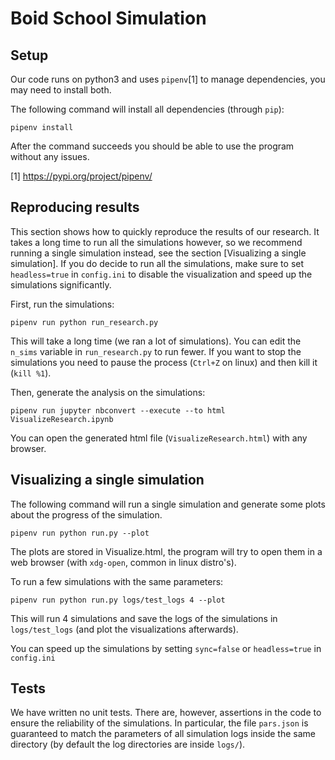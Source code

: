 # Boid School Simulation

## Setup

Our code runs on python3 and uses `pipenv`[1] to manage dependencies, you may need to install both.

The following command will install all dependencies (through `pip`):

`pipenv install`

After the command succeeds you should be able to use the program without any issues.

[1] https://pypi.org/project/pipenv/

## Reproducing results

This section shows how to quickly reproduce the results of our research. It takes a long time to run all the simulations however, so we recommend running a single simulation instead, see the section [Visualizing a single simulation]. If you do decide to run all the simulations, make sure to set `headless=true` in `config.ini` to disable the visualization and speed up the simulations significantly.

First, run the simulations:

`pipenv run python run_research.py`   

This will take a long time (we ran a lot of simulations). You can edit the `n_sims` variable in `run_research.py` to run fewer. If you want to stop the simulations you need to pause the process (`Ctrl+Z` on linux) and then kill it (`kill %1`).

Then, generate the analysis on the simulations:

`pipenv run jupyter nbconvert --execute --to html VisualizeResearch.ipynb`

You can open the generated html file (`VisualizeResearch.html`) with any browser.

## Visualizing a single simulation

The following command will run a single simulation and generate some plots about the progress of the simulation.

`pipenv run python run.py --plot`

The plots are stored in Visualize.html, the program will try to open them in a web browser (with `xdg-open`, common in linux distro's).

To run a few simulations with the same parameters:

`pipenv run python run.py logs/test_logs 4 --plot`

This will run 4 simulations and save the logs of the simulations in `logs/test_logs` (and plot the visualizations afterwards).

You can speed up the simulations by setting `sync=false` or `headless=true` in `config.ini`

## Tests

We have written no unit tests. There are, however, assertions in the code to ensure the reliability of the simulations. In particular, the file `pars.json` is guaranteed to match the parameters of all simulation logs inside the same directory (by default the log directories are inside `logs/`).